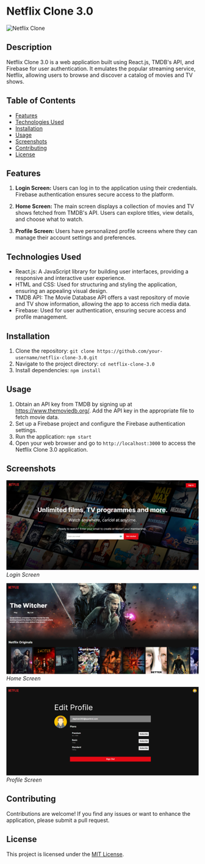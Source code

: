 # Netflix Clone 3.0

![Netflix Clone](https://www.freepnglogos.com/uploads/netflix-logo-drawing-png-19.png)

## Description

Netflix Clone 3.0 is a web application built using React.js, TMDB's API, and Firebase for user authentication. It emulates the popular streaming service, Netflix, allowing users to browse and discover a catalog of movies and TV shows.

## Table of Contents

- [Features](#features)
- [Technologies Used](#technologies-used)
- [Installation](#installation)
- [Usage](#usage)
- [Screenshots](#screenshots)
- [Contributing](#contributing)
- [License](#license)

## Features

1. **Login Screen:** Users can log in to the application using their credentials. Firebase authentication ensures secure access to the platform.

2. **Home Screen:** The main screen displays a collection of movies and TV shows fetched from TMDB's API. Users can explore titles, view details, and choose what to watch.

3. **Profile Screen:** Users have personalized profile screens where they can manage their account settings and preferences.

## Technologies Used

- React.js: A JavaScript library for building user interfaces, providing a responsive and interactive user experience.
- HTML and CSS: Used for structuring and styling the application, ensuring an appealing visual design.
- TMDB API: The Movie Database API offers a vast repository of movie and TV show information, allowing the app to access rich media data.
- Firebase: Used for user authentication, ensuring secure access and profile management.

## Installation

1. Clone the repository: `git clone https://github.com/your-username/netflix-clone-3.0.git`
2. Navigate to the project directory: `cd netflix-clone-3.0`
3. Install dependencies: `npm install`

## Usage

1. Obtain an API key from TMDB by signing up at https://www.themoviedb.org/. Add the API key in the appropriate file to fetch movie data.
2. Set up a Firebase project and configure the Firebase authentication settings.
3. Run the application: `npm start`
4. Open your web browser and go to `http://localhost:3000` to access the Netflix Clone 3.0 application.

## Screenshots

![Login Screen](./public/assets/login.png)
_Login Screen_

![Home Screen](./public/assets/home.png)
_Home Screen_

![Profile Screen](./public/assets/profile.png)
_Profile Screen_

## Contributing

Contributions are welcome! If you find any issues or want to enhance the application, please submit a pull request.

## License

This project is licensed under the [MIT License](./LICENSE).
